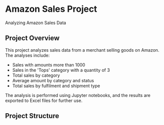 # Amazon Sales Project
Analyzing Amazon Sales Data

## Project Overview
This project analyzes sales data from a merchant selling goods on Amazon. The analyses include:
- Sales with amounts more than 1000
- Sales in the 'Tops' category with a quantity of 3
- Total sales by category
- Average amount by category and status
- Total sales by fulfilment and shipment type

The analysis is performed using Jupyter notebooks, and the results are exported to Excel files for further use.

## Project Structure
